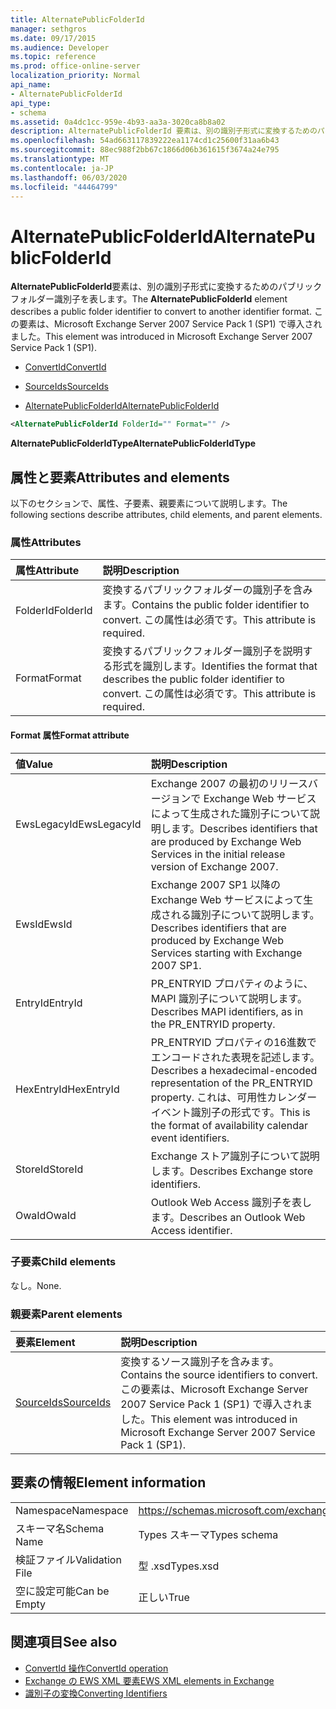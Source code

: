 ```yaml
---
title: AlternatePublicFolderId
manager: sethgros
ms.date: 09/17/2015
ms.audience: Developer
ms.topic: reference
ms.prod: office-online-server
localization_priority: Normal
api_name:
- AlternatePublicFolderId
api_type:
- schema
ms.assetid: 0a4dc1cc-959e-4b93-aa3a-3020ca8b8a02
description: AlternatePublicFolderId 要素は、別の識別子形式に変換するためのパブリックフォルダー識別子を表します。 この要素は、Microsoft Exchange Server 2007 Service Pack 1 (SP1) で導入されました。
ms.openlocfilehash: 54ad663117839222ea1174cd1c25600f31aa6b43
ms.sourcegitcommit: 88ec988f2bb67c1866d06b361615f3674a24e795
ms.translationtype: MT
ms.contentlocale: ja-JP
ms.lasthandoff: 06/03/2020
ms.locfileid: "44464799"
---
```

# <a name="alternatepublicfolderid"></a><span data-ttu-id="cb19d-104">AlternatePublicFolderId</span><span class="sxs-lookup"><span data-stu-id="cb19d-104">AlternatePublicFolderId</span></span>

<span data-ttu-id="cb19d-105">**AlternatePublicFolderId**要素は、別の識別子形式に変換するためのパブリックフォルダー識別子を表します。</span><span class="sxs-lookup"><span data-stu-id="cb19d-105">The **AlternatePublicFolderId** element describes a public folder identifier to convert to another identifier format.</span></span> <span data-ttu-id="cb19d-106">この要素は、Microsoft Exchange Server 2007 Service Pack 1 (SP1) で導入されました。</span><span class="sxs-lookup"><span data-stu-id="cb19d-106">This element was introduced in Microsoft Exchange Server 2007 Service Pack 1 (SP1).</span></span> 
  
- [<span data-ttu-id="cb19d-107">ConvertId</span><span class="sxs-lookup"><span data-stu-id="cb19d-107">ConvertId</span></span>](convertid.md)
  
- [<span data-ttu-id="cb19d-108">SourceIds</span><span class="sxs-lookup"><span data-stu-id="cb19d-108">SourceIds</span></span>](sourceids.md)
  
- [<span data-ttu-id="cb19d-109">AlternatePublicFolderId</span><span class="sxs-lookup"><span data-stu-id="cb19d-109">AlternatePublicFolderId</span></span>](alternatepublicfolderid.md)
  
```xml
<AlternatePublicFolderId FolderId="" Format="" />
```

 <span data-ttu-id="cb19d-110">**AlternatePublicFolderIdType**</span><span class="sxs-lookup"><span data-stu-id="cb19d-110">**AlternatePublicFolderIdType**</span></span>
## <a name="attributes-and-elements"></a><span data-ttu-id="cb19d-111">属性と要素</span><span class="sxs-lookup"><span data-stu-id="cb19d-111">Attributes and elements</span></span>

<span data-ttu-id="cb19d-112">以下のセクションで、属性、子要素、親要素について説明します。</span><span class="sxs-lookup"><span data-stu-id="cb19d-112">The following sections describe attributes, child elements, and parent elements.</span></span>
  
### <a name="attributes"></a><span data-ttu-id="cb19d-113">属性</span><span class="sxs-lookup"><span data-stu-id="cb19d-113">Attributes</span></span>

|<span data-ttu-id="cb19d-114">**属性**</span><span class="sxs-lookup"><span data-stu-id="cb19d-114">**Attribute**</span></span>|<span data-ttu-id="cb19d-115">**説明**</span><span class="sxs-lookup"><span data-stu-id="cb19d-115">**Description**</span></span>|
|:-----|:-----|
|<span data-ttu-id="cb19d-116">FolderId</span><span class="sxs-lookup"><span data-stu-id="cb19d-116">FolderId</span></span>  <br/> |<span data-ttu-id="cb19d-117">変換するパブリックフォルダーの識別子を含みます。</span><span class="sxs-lookup"><span data-stu-id="cb19d-117">Contains the public folder identifier to convert.</span></span> <span data-ttu-id="cb19d-118">この属性は必須です。</span><span class="sxs-lookup"><span data-stu-id="cb19d-118">This attribute is required.</span></span>  <br/> |
|<span data-ttu-id="cb19d-119">Format</span><span class="sxs-lookup"><span data-stu-id="cb19d-119">Format</span></span>  <br/> |<span data-ttu-id="cb19d-120">変換するパブリックフォルダー識別子を説明する形式を識別します。</span><span class="sxs-lookup"><span data-stu-id="cb19d-120">Identifies the format that describes the public folder identifier to convert.</span></span> <span data-ttu-id="cb19d-121">この属性は必須です。</span><span class="sxs-lookup"><span data-stu-id="cb19d-121">This attribute is required.</span></span>  <br/> |
   
#### <a name="format-attribute"></a><span data-ttu-id="cb19d-122">Format 属性</span><span class="sxs-lookup"><span data-stu-id="cb19d-122">Format attribute</span></span>

|<span data-ttu-id="cb19d-123">**値**</span><span class="sxs-lookup"><span data-stu-id="cb19d-123">**Value**</span></span>|<span data-ttu-id="cb19d-124">**説明**</span><span class="sxs-lookup"><span data-stu-id="cb19d-124">**Description**</span></span>|
|:-----|:-----|
|<span data-ttu-id="cb19d-125">EwsLegacyId</span><span class="sxs-lookup"><span data-stu-id="cb19d-125">EwsLegacyId</span></span>  <br/> |<span data-ttu-id="cb19d-126">Exchange 2007 の最初のリリースバージョンで Exchange Web サービスによって生成された識別子について説明します。</span><span class="sxs-lookup"><span data-stu-id="cb19d-126">Describes identifiers that are produced by Exchange Web Services in the initial release version of Exchange 2007.</span></span>  <br/> |
|<span data-ttu-id="cb19d-127">EwsId</span><span class="sxs-lookup"><span data-stu-id="cb19d-127">EwsId</span></span>  <br/> |<span data-ttu-id="cb19d-128">Exchange 2007 SP1 以降の Exchange Web サービスによって生成される識別子について説明します。</span><span class="sxs-lookup"><span data-stu-id="cb19d-128">Describes identifiers that are produced by Exchange Web Services starting with Exchange 2007 SP1.</span></span>  <br/> |
|<span data-ttu-id="cb19d-129">EntryId</span><span class="sxs-lookup"><span data-stu-id="cb19d-129">EntryId</span></span>  <br/> |<span data-ttu-id="cb19d-130">PR_ENTRYID プロパティのように、MAPI 識別子について説明します。</span><span class="sxs-lookup"><span data-stu-id="cb19d-130">Describes MAPI identifiers, as in the PR_ENTRYID property.</span></span>  <br/> |
|<span data-ttu-id="cb19d-131">HexEntryId</span><span class="sxs-lookup"><span data-stu-id="cb19d-131">HexEntryId</span></span>  <br/> |<span data-ttu-id="cb19d-132">PR_ENTRYID プロパティの16進数でエンコードされた表現を記述します。</span><span class="sxs-lookup"><span data-stu-id="cb19d-132">Describes a hexadecimal-encoded representation of the PR_ENTRYID property.</span></span> <span data-ttu-id="cb19d-133">これは、可用性カレンダーイベント識別子の形式です。</span><span class="sxs-lookup"><span data-stu-id="cb19d-133">This is the format of availability calendar event identifiers.</span></span>  <br/> |
|<span data-ttu-id="cb19d-134">StoreId</span><span class="sxs-lookup"><span data-stu-id="cb19d-134">StoreId</span></span>  <br/> |<span data-ttu-id="cb19d-135">Exchange ストア識別子について説明します。</span><span class="sxs-lookup"><span data-stu-id="cb19d-135">Describes Exchange store identifiers.</span></span>  <br/> |
|<span data-ttu-id="cb19d-136">OwaId</span><span class="sxs-lookup"><span data-stu-id="cb19d-136">OwaId</span></span>  <br/> |<span data-ttu-id="cb19d-137">Outlook Web Access 識別子を表します。</span><span class="sxs-lookup"><span data-stu-id="cb19d-137">Describes an Outlook Web Access identifier.</span></span>  <br/> |
   
### <a name="child-elements"></a><span data-ttu-id="cb19d-138">子要素</span><span class="sxs-lookup"><span data-stu-id="cb19d-138">Child elements</span></span>

<span data-ttu-id="cb19d-139">なし。</span><span class="sxs-lookup"><span data-stu-id="cb19d-139">None.</span></span>
  
### <a name="parent-elements"></a><span data-ttu-id="cb19d-140">親要素</span><span class="sxs-lookup"><span data-stu-id="cb19d-140">Parent elements</span></span>

|<span data-ttu-id="cb19d-141">**要素**</span><span class="sxs-lookup"><span data-stu-id="cb19d-141">**Element**</span></span>|<span data-ttu-id="cb19d-142">**説明**</span><span class="sxs-lookup"><span data-stu-id="cb19d-142">**Description**</span></span>|
|:-----|:-----|
|[<span data-ttu-id="cb19d-143">SourceIds</span><span class="sxs-lookup"><span data-stu-id="cb19d-143">SourceIds</span></span>](sourceids.md) <br/> |<span data-ttu-id="cb19d-144">変換するソース識別子を含みます。</span><span class="sxs-lookup"><span data-stu-id="cb19d-144">Contains the source identifiers to convert.</span></span> <span data-ttu-id="cb19d-145">この要素は、Microsoft Exchange Server 2007 Service Pack 1 (SP1) で導入されました。</span><span class="sxs-lookup"><span data-stu-id="cb19d-145">This element was introduced in Microsoft Exchange Server 2007 Service Pack 1 (SP1).</span></span>  <br/> |
   
## <a name="element-information"></a><span data-ttu-id="cb19d-146">要素の情報</span><span class="sxs-lookup"><span data-stu-id="cb19d-146">Element information</span></span>

|||
|:-----|:-----|
|<span data-ttu-id="cb19d-147">Namespace</span><span class="sxs-lookup"><span data-stu-id="cb19d-147">Namespace</span></span>  <br/> |https://schemas.microsoft.com/exchange/services/2006/types  <br/> |
|<span data-ttu-id="cb19d-148">スキーマ名</span><span class="sxs-lookup"><span data-stu-id="cb19d-148">Schema Name</span></span>  <br/> |<span data-ttu-id="cb19d-149">Types スキーマ</span><span class="sxs-lookup"><span data-stu-id="cb19d-149">Types schema</span></span>  <br/> |
|<span data-ttu-id="cb19d-150">検証ファイル</span><span class="sxs-lookup"><span data-stu-id="cb19d-150">Validation File</span></span>  <br/> |<span data-ttu-id="cb19d-151">型 .xsd</span><span class="sxs-lookup"><span data-stu-id="cb19d-151">Types.xsd</span></span>  <br/> |
|<span data-ttu-id="cb19d-152">空に設定可能</span><span class="sxs-lookup"><span data-stu-id="cb19d-152">Can be Empty</span></span>  <br/> |<span data-ttu-id="cb19d-153">正しい</span><span class="sxs-lookup"><span data-stu-id="cb19d-153">True</span></span>  <br/> |
   
## <a name="see-also"></a><span data-ttu-id="cb19d-154">関連項目</span><span class="sxs-lookup"><span data-stu-id="cb19d-154">See also</span></span>

- [<span data-ttu-id="cb19d-155">ConvertId 操作</span><span class="sxs-lookup"><span data-stu-id="cb19d-155">ConvertId operation</span></span>](convertid-operation.md)
- [<span data-ttu-id="cb19d-156">Exchange の EWS XML 要素</span><span class="sxs-lookup"><span data-stu-id="cb19d-156">EWS XML elements in Exchange</span></span>](ews-xml-elements-in-exchange.md)
- [<span data-ttu-id="cb19d-157">識別子の変換</span><span class="sxs-lookup"><span data-stu-id="cb19d-157">Converting Identifiers</span></span>](https://msdn.microsoft.com/library/a5391746-b6ef-4f48-8fc8-8255258651aa%28Office.15%29.aspx)


